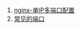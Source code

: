 
1. [nginx-单IP多端口配置](https://www.jianshu.com/p/65892355cad5)
2. [常见的端口](http://einverne.github.io/post/2017/01/nmap.html)
